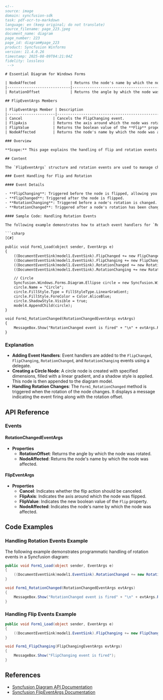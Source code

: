 ```html
<!-- 
source: image
domain: syncfusion-sdk
task: pdf-ocr-to-markdown
language: en (keep original; do not translate)
source_filename: page_223.jpeg
document_name: diagram
page_number: 223
page_id: diagram#page_223
product: Syncfusion Winforms
version: 11.4.0.26
timestamp: 2025-08-09T04:21:04Z
fidelity: lossless
 -->

# Essential Diagram for Windows Forms

| NodeAffected                | Returns the node's name by which the node was affected. |
|-----------------------------|------------------------------------------------------------|
| RotationOffset              | Returns the angle by which the node was rotated.         |

## FlipEventArgs Members

| FlipEventArgs Member | Description                                                                 |
|----------------------|-----------------------------------------------------------------------------|
| Cancel              | Cancels the FlipChanging event.                                             |
| FlipAxis            | Returns the axis around which the node was rotated.                      |
| FlipValue           | Returns the boolean value of the **Flip** property.                       |
| NodeAffected        | Returns the node's name by which the node was affected.                  |

### Overview

**Scope:** This page explains the handling of flip and rotation events in the Syncfusion diagram control. It introduces events like `FlipChanging`, `FlipChanged`, `RotationChanging`, and `RotationChanged`, and shows how to programmatically attach event handlers to respond to these events.

## Content

The `FlipEventArgs` structure and rotation events are used to manage changes in the orientation of nodes in the diagram. Below is an overview of how these events are typically handled in code.

### Event Handling for Flip and Rotation

#### Event Details

- **FlipChanging**: Triggered before the node is flipped, allowing you to cancel or modify the flip.
- **FlipChanged**: Triggered after the node is flipped.
- **RotationChanging**: Triggered before a node's rotation is changed.
- **RotationChanged**: Triggered after a node's rotation has been changed.

#### Sample Code: Handling Rotation Events

The following example demonstrates how to attach event handlers for `RotationChanged` and `FlipChanged` events in C#:

```csharp
[C#]

public void Form1_Load(object sender, EventArgs e)
{
    ((DocumentEventSink)model1.EventSink).FlipChanged += new FlipChangedEventHandler(Form1_FlipChanged);
    ((DocumentEventSink)model1.EventSink).FlipChanging += new FlipChangingEventHandler(Form1_FlipChanging);
    ((DocumentEventSink)model1.EventSink).RotationChanged += new RotationChangedEventHandler(Form1_RotationChanged);
    ((DocumentEventSink)model1.EventSink).RotationChanging += new RotationChangingEventHandler(Form1_RotationChanging);

    // Circle
    Syncfusion.Windows.Forms.Diagram.Ellipse circle = new Syncfusion.Windows.Forms.Diagram.Ellipse(0, 0, 96, 72);
    circle.Name = "Circle";
    circle.FillStyle.Type = FillStyleType.LinearGradient;
    circle.FillStyle.ForeColor = Color.AliceBlue;
    circle.ShadowStyle.Visible = true;
    model4.AppendChild(circle);
}

void Form1_RotationChanged(RotationChangedEventArgs evtArgs)
{
    MessageBox.Show("RotationChanged event is fired" + "\n" + evtArgs.RotationOffset.ToString());
}
```

### Explanation

- **Adding Event Handlers**: Event handlers are added to the `FlipChanged`, `FlipChanging`, `RotationChanged`, and `RotationChanging` events using a delegate.
- **Creating a Circle Node**: A circle node is created with specified dimensions, filled with a linear gradient, and a shadow style is applied. This node is then appended to the diagram model.
- **Handling Rotation Changes**: The `Form1_RotationChanged` method is triggered when the rotation of the node changes. It displays a message indicating the event firing along with the rotation offset.

## API Reference

### Events

#### RotationChangedEventArgs

- **Properties**
  - **RotationOffset**: Returns the angle by which the node was rotated.
  - **NodeAffected**: Returns the node's name by which the node was affected.

#### FlipEventArgs

- **Properties**
  - **Cancel**: Indicates whether the flip action should be canceled.
  - **FlipAxis**: Indicates the axis around which the node was flipped.
  - **FlipValue**: Indicates the new boolean value of the `Flip` property.
  - **NodeAffected**: Indicates the node's name by which the node was affected.

## Code Examples

### Handling Rotation Events Example

The following example demonstrates programmatic handling of rotation events in a Syncfusion diagram:

```csharp
public void Form1_Load(object sender, EventArgs e)
{
    ((DocumentEventSink)model1.EventSink).RotationChanged += new RotationChangedEventHandler(Form1_RotationChanged);
}

void Form1_RotationChanged(RotationChangedEventArgs evtArgs)
{
    MessageBox.Show("RotationChanged event is fired" + "\n" + evtArgs.RotationOffset.ToString());
}
```

### Handling Flip Events Example

```csharp
public void Form1_Load(object sender, EventArgs e)
{
    ((DocumentEventSink)model1.EventSink).FlipChanging += new FlipChangingEventHandler(Form1_FlipChanging);
}

void Form1_FlipChanging(FlipChangingEventArgs evtArgs)
{
    MessageBox.Show("FlipChanging event is fired");
}
```

## References

- [Syncfusion Diagram API Documentation](https://help.syncfusion.com/windowsforms/diagram/)
- [Syncfusion FlipEventArgs Documentation](https://help.syncfusion.com/windowsforms/diagram/flipargs)

<!-- tags: [syncfusion, winforms, diagram, events, flipargs, rotation, sdk, windowsforms] keywords: [nodeaffected, rotationoffset, flipping, rotationevents, rotationoffsetevents, flipargs, cancel] -->
```
